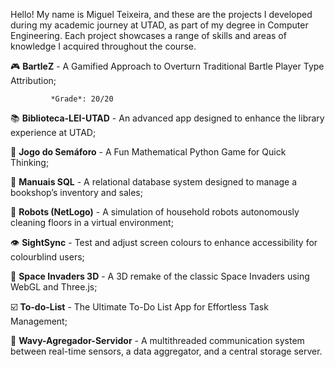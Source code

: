 Hello! My name is Miguel Teixeira, and these are the projects I developed during my academic journey at UTAD, as part of my degree in Computer Engineering. Each project showcases a range of skills and areas of knowledge I acquired throughout the course.

🎮 **BartleZ** - A Gamified Approach to Overturn Traditional Bartle Player Type Attribution;

             *Grade*: 20/20

📚 **Biblioteca-LEI-UTAD** - An advanced app designed to enhance the library experience at UTAD;

🚦 **Jogo do Semáforo** - A Fun Mathematical Python Game for Quick Thinking;

📖 **Manuais SQL** - A relational database system designed to manage a bookshop’s inventory and sales;

🤖 **Robots (NetLogo)** - A simulation of household robots autonomously cleaning floors in a virtual environment;

👁️ **SightSync** - Test and adjust screen colours to enhance accessibility for colourblind users;

👾 **Space Invaders 3D** - A 3D remake of the classic Space Invaders using WebGL and Three.js;

☑️ **To-do-List** - The Ultimate To-Do List App for Effortless Task Management;

🌊 **Wavy-Agregador-Servidor** - A multithreaded communication system between real-time sensors, a data aggregator, and a central storage server.
